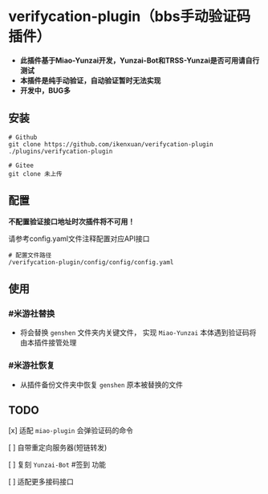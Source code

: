 # verifycation-plugin（bbs手动验证码插件）
* **此插件基于Miao-Yunzai开发，Yunzai-Bot和TRSS-Yunzai是否可用请自行测试**
* **本插件是纯手动验证，自动验证暂时无法实现**
* **开发中，BUG多**
## 安装

```
# Github
git clone https://github.com/ikenxuan/verifycation-plugin ./plugins/verifycation-plugin
```

```
# Gitee
git clone 未上传
```
## 配置
**不配置验证接口地址时次插件将不可用！**

请参考config.yaml文件注释配置对应API接口
```
# 配置文件路径
/verifycation-plugin/config/config/config.yaml
```
## 使用
### #米游社替换
* 将会替换 `genshen` 文件夹内关键文件， 实现 `Miao-Yunzai` 本体遇到验证码将由本插件接管处理

### #米游社恢复
* 从插件备份文件夹中恢复 `genshen` 原本被替换的文件

## TODO
[x] 适配 `miao-plugin` 会弹验证码的命令

[ ] 自带重定向服务器(短链转发)

[ ] 复刻 `Yunzai-Bot` #签到 功能

[ ] 适配更多接码接口